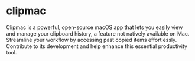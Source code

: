 # clipmac
Clipmac is a powerful, open-source macOS app that lets you easily view and manage your clipboard history, a feature not natively available on Mac. Streamline your workflow by accessing past copied items effortlessly. Contribute to its development and help enhance this essential productivity tool.
